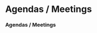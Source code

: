 # Agendas / Meetings

### Agendas / Meetings <a href="#docs-internal-guid-b91d0120-7fff-6b49-b799-0cb86ad67c6b" id="docs-internal-guid-b91d0120-7fff-6b49-b799-0cb86ad67c6b"></a>
